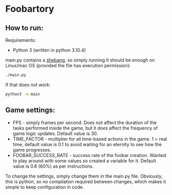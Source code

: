 # Foobartory

## How to run:
Requirements:
* Python 3 (written in python 3.10.4)

main.py contains a [shebang](https://en.wikipedia.org/wiki/Shebang_(Unix)), so simply running it should be enough on Linux/mac OS (provided the file has execution permission):

``` sh
./main.py
```

If that does not work:

``` sh
python3 -m main
```

## Game settings:
* FPS - simply frames per second. Does not affect the duration of the tasks performed inside the game, but it *does* affect the frequency of game logic updates. Default value is 30.
* TIME_FACTOR - multiplier for all time-based actions in the game. 
1 = real time, default value is 0.1 to avoid waiting for an eternity to see how the game progresses.
* FOOBAR_SUCCESS_RATE - success rate of the foobar creation. Wanted to play around with some values so created a variable for it. Default value is 0.6 (60%) as per instructions.

To change the settings, simply change them in the main.py file. Obviously, this is python, so no compilation required between changes, which makes it simple to keep configuration in code.
